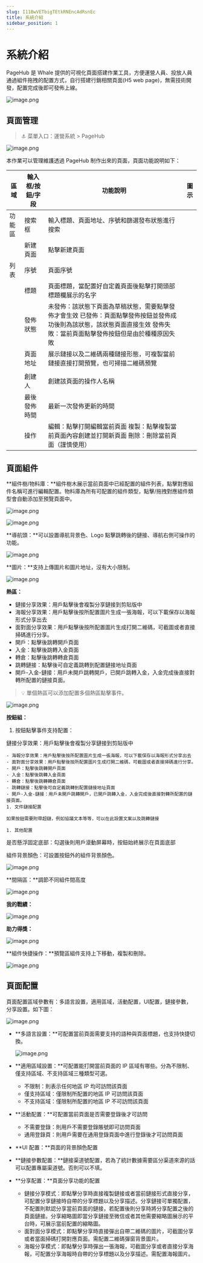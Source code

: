 ```yaml
---
slug: I11BwVETbigTEtkRNEncAdRsnEc
title: 系統介紹
sidebar_position: 1
---
```



# 系統介紹


PageHub 是 Whale 提供的可視化頁面搭建作業工具，方便運營人員、投放人員通過組件拖拽的配置方式，自行搭建行銷相關頁面(H5 web page)，無需技術開發，配置完成後即可發佈上線。


![image.png](/assets/d464701d3c33dbf943f5c4876807b0bf.png)


## 頁面管理


> ⚓ 菜單入口：運營系統 > PageHub


![image.png](/assets/fad2079b5088264dff8e47082fd3df9e.png)


本作業可以管理維護透過 PageHub 制作出來的頁面，頁面功能說明如下：


| 區域  | 輸入框/按鈕/字段 | 功能說明                                                                                   | 圖示 |
| --- | --------- | -------------------------------------------------------------------------------------- | -- |
| 功能區 | 搜索框       | 輸入標題、頁面地址、序號和篩選發布狀態進行搜索                                                                |    |
|     | 新建頁面      | 點擊新建頁面                                                                                 |    |
| 列表  | 序號        | 頁面序號                                                                                   |    |
|     | 標題        | 頁面標題，當配置好自定義頁面後點擊打開頭部標題欄展示的名字                                                          |    |
|     | 發佈狀態      | 未發佈：該狀態下頁面為草稿狀態，需要點擊發佈才會生效 已發佈：頁面點擊發佈按鈕並發佈成功後則為該狀態，該狀態頁面直接生效 發佈失敗：當前頁面點擊發佈按鈕但是由於種種原因失敗 |    |
|     | 頁面地址      | 展示鏈接以及二維碼兩種鏈接形態，可複製當前鏈接直接打開預覽，也可掃描二維碼預覽                                                |    |
|     |           |                                                                                        |    |
|     | 創建人       | 創建該頁面的操作人名稱                                                                            |    |
|     | 最後發佈時間    | 最新一次發佈更新的時間                                                                            |    |
|     | 操作        | 編輯：點擊打開編輯當前頁面 複製：點擊複製當前頁面內容創建並打開新頁面 刪除：刪除當前頁面（謹慎使用）                                    |    |


## 頁面組件


**組件樹/物料庫：**組件樹木展示當前頁面中已經配置的組件列表，點擊對應組件名稱可進行編輯配置。物料庫為所有可配置的組件類型，點擊/拖拽對應組件類型會自動添加至預覽頁面中。


![image.png](/assets/dfef50fd7739ed885c2d36b0ceccb5d1.png)


![image.png](/assets/d350e0cb5e3d72776b3936549eb00625.png)


**導航頭：**可以設置導航背景色、Logo 點擊跳轉後的鏈接、導航右側可操作的功能。


![image.png](/assets/4cbb08a5bf12a6a040d96a75d1980dd0.png)


**圖片：**支持上傳圖片和圖片地址，沒有大小限制。


![image.png](/assets/9d3abd57f3820ec2d017d028039ce674.png)


**熱區：**

- 鏈接分享效果：用戶點擊後會複製分享鏈接到剪貼版中
- 海報分享效果：用戶點擊後按所配置圖片生成一張海報，可以下載保存以海報形式分享出去
- 面對面分享效果：用戶點擊後按所配置圖片生成打開二維碼，可截圖或者直接掃碼進行分享。
- 開戶：點擊後跳轉開戶頁面
- 入金：點擊後跳轉入金頁面
- 轉倉：點擊後跳轉轉倉頁面
- 跳轉鏈接：點擊後可自定義跳轉到配置鏈接地址頁面
- 開戶-入金-鏈接：用戶未開戶跳轉開戶，已開戶跳轉入金，入金完成後直接對轉所配置的鏈接頁面。

> 💡 單個熱區可以添加配置多個熱區點擊事件。


![image.png](/assets/bad336c41c8ca5bf53cc73f392bbb89a.png)


**按鈕組：**

1. 按鈕點擊事件支持配置：

鏈接分享效果：用戶點擊後會複製分享鏈接到剪貼版中

    - 海報分享效果：用戶點擊後按所配置圖片生成一張海報，可以下載保存以海報形式分享出去
    - 面對面分享效果：用戶點擊後按所配置圖片生成打開二維碼，可截圖或者直接掃碼進行分享。
    - 開戶：點擊後跳轉開戶頁面
    - 入金：點擊後跳轉入金頁面
    - 轉倉：點擊後跳轉轉倉頁面
    - 跳轉鏈接：點擊後可自定義跳轉到配置鏈接地址頁面
    - 開戶-入金-鏈接：用戶未開戶跳轉開戶，已開戶跳轉入金，入金完成後直接對轉所配置的鏈接頁面。
    1. 文件鏈接配置

    如果按鈕需要附帶超鏈，例如協議文本等等，可以在此設置文案以及跳轉鏈接

    1. 其他配置

是否懸浮固定底部：勾選後則用戶滾動屏幕時，按鈕始終展示在頁面底部


組件背景顏色：可設置按鈕外的組件背景顏色。


![image.png](/assets/03bd7c03f7cfdf17a92ccbf19f1f1b57.png)


**間隔區：**調節不同組件間高度


![image.png](/assets/ae4c236b675cf7acaf76080cad35cb66.png)


**我的戰績：**


![image.png](/assets/0bc545f5cc5d70be91c2be87a6fb2a94.png)


**助力得獎：**


![image.png](/assets/6e6b2b462e58010db40193eb7fcf65df.png)


**組件快捷操作：**預覽區組件支持上下移動，複製和刪除。


![image.png](/assets/1b4a8fe0185ab9778cdb88ad82f629a3.png)


## 頁面**配置**


頁面配置區域參數有：多語言設置，適用區域，活動配置，UI配置，鏈接參數，分享設置。如下圖：


![image.png](/assets/7fd297f767bded5ad97b069e04e046d8.png)

- **多語言設置：**可配置當前頁面需要支持的語种與頁面標題，也支持快捷切換。

    ![image.png](/assets/1e917c9c58bb6908a78516406421b9c8.png)

- **適用區域設置：**可配置能打開當前頁面的 IP 區域有哪些。分為不限制、僅支持區域、不支持區域三種類型可選。
    - 不限制：則表示任何地區 IP 均可訪問該頁面
    - 僅支持區域：僅限制所配置的地區 IP 可訪問該頁面
    - 不支持區域：僅限制所配置的地區 IP 不可訪問該頁面
- **活動配置：**可配置當前頁面是否需要登錄後才可訪問
    - 不需要登錄：則用戶不需要登錄賬號即可訪問頁面
    - 通用登錄頁：則用戶需要在通用登錄頁面中進行登錄後才可訪問頁面
- **UI 配置：**頁面的背景顏色配置
- **鏈接參數配置：**鏈接渠道號配置，若為了統計數據需要區分渠道來源的話可以配置專屬渠道號。否則可以不填。
- **分享配置：**頁面分享功能的配置
    - 鏈接分享模式：即點擊分享時直接複製鏈接或者當前鏈接形式直接分享，可配置分享鏈接時自帶的分享標題以及分享描述。分享鏈接可單獨配置，不配置則默認分享當前頁面的鏈接，若配置後則分享時將分享配置之後的頁面鏈接。分享縮略圖即當分享鏈接至微信或者其他需要縮略圖展示的平台時，可展示當前配置的縮略圖。
    - 面對面分享模式：即點擊分享時直接彈出自帶二維碼的圖片，可截圖分享或者當面掃碼打開對應頁面。需配置二維碼彈窗背景圖片。
    - 海報分享模式：即點擊分享時彈出一張海報，可截圖分享或者直接分享海報，可配置分享海報時自帶的分享標題以及分享描述。需配置海報圖片。
